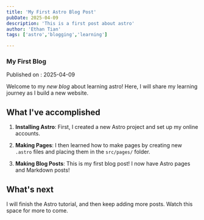```yaml
---
title: 'My First Astro Blog Post'
pubDate: 2025-04-09
description: 'This is a first post about astro'
author: 'Ethan Tian'
tags: ['astro','blogging','learning']

---
```

### My First Blog

Published on : 2025-04-09

Welcome to my _new blog_ about learning astro! Here, I will share my learning journey as I build a new website.


## What I've accomplished

1. **Installing Astro**: First, I created a new Astro project and set up my online accounts.

2. **Making Pages**: I then learned how to make pages by creating new `.astro` files and placing them in the `src/pages/` folder.

3. **Making Blog Posts**: This is my first blog post! I now have Astro pages and Markdown posts!

## What's next

I will finish the Astro tutorial, and then keep adding more posts. Watch this space for more to come.